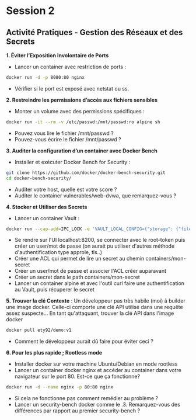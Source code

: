 # Session 2

## Activité Pratiques - Gestion des Réseaux et des Secrets

**1. Éviter l’Exposition Involontaire de Ports**

- Lancer un container avec restriction de ports :
```bash
docker run -d -p 8080:80 nginx
```

- Vérifier si le port est exposé avec netstat ou ss.

**2. Restreindre les permissions d’accès aux fichiers sensibles**

- Monter un volume avec des permissions spécifiques :
```bash
docker run -it --rm -v /etc/passwd:/mnt/passwd:ro alpine sh
```
- Pouvez vous lire le fichier /mnt/passwd ?
- Pouvez-vous écrire le fichier /mnt/passwd ?

**3. Auditer la configuration d’un container avec Docker Bench**

- Installer et exécuter Docker Bench for Security :
```bash
git clone https://github.com/docker/docker-bench-security.git
cd docker-bench-security/
```

- Auditer votre host, quelle est votre score ?
- Auditer le container vulnerables/web-dvwa, que remarquez-vous ?

**4. Stocker et Utiliser des Secrets**

- Lancer un container Vault :

```bash
docker run --cap-add=IPC_LOCK -e 'VAULT_LOCAL_CONFIG={"storage": {"file": {"path": "/vault/file"}}, "listener": [{"tcp": { "address": "0.0.0.0:8200", "tls_disable": true}}], "default_lease_ttl": "168h", "max_lease_ttl": "720h", "ui": true}' -p 8200:8200 vault:1.13.3 server
```

- Se rendre sur l'UI localhost:8200, se connecter avec le root-token puis créer un user/mot de passe (on aurait pu utiliser d'autres méthode d'authentification type approle, tls..)
- Créer une ACL qui permet de lire un secret au chemin containers/mon-secret
- Créer un user/mot de passe et associer l'ACL créer auparavant
- Créer un secret dans le path containers/mon-secret
- Lancer un container alpine et avec l'outil curl faire une authentification au Vault, puis récuperer le secret

**5. Trouver la clé Contexte** : Un développeur pas très habile (moi) à builder une image docker. Celle-ci comporte une clé API utilisé dans une requête assez suspecte... En tant qu'attaquant, trouver la clé API dans l'image docker

```bash
docker pull ety92/demo:v1
```
- Comment le développeur aurait dû faire pour éviter ceci ?

**6. Pour les plus rapide ; Rootless mode**

- Installer docker sur votre machine Ubuntu/Debian en mode rootless
- Lancer un container docker nginx et accéder au container dans votre navigateur sur le port 80. Est-ce que ça fonctionne?

```bash
docker run -d --name nginx -p 80:80 nginx
```
- Si cela ne fonctionne pas comment remédier au problème ?
- Lancer un security-bench docker comme le .3. Remarquez-vous des différences par rapport au premier security-bench ?
